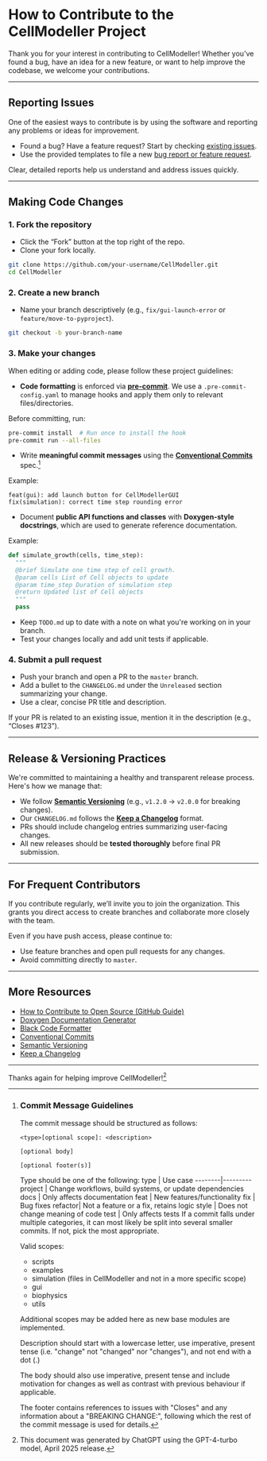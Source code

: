 # How to Contribute to the CellModeller Project

Thank you for your interest in contributing to CellModeller! Whether you’ve
found a bug, have an idea for a new feature, or want to help improve the
codebase, we welcome your contributions.

---

## Reporting Issues

One of the easiest ways to contribute is by using the software and reporting
any problems or ideas for improvement.

 - Found a bug? Have a feature request? Start by checking
 [existing issues](https://github.com/cellmodeller/CellModeller/issues).
 - Use the provided templates to file a new
 [bug report or feature request](https://github.com/cellmodeller/CellModeller/issues/new/choose).

Clear, detailed reports help us understand and address issues quickly.

---

## Making Code Changes

### 1. **Fork the repository**

 - Click the “Fork” button at the top right of the repo.
 - Clone your fork locally.

```bash
git clone https://github.com/your-username/CellModeller.git
cd CellModeller
```

### 2. **Create a new branch**

 - Name your branch descriptively (e.g., `fix/gui-launch-error` or
 `feature/move-to-pyproject`).

```bash
git checkout -b your-branch-name
```

### 3. **Make your changes**

When editing or adding code, please follow these project guidelines:

 - **Code formatting** is enforced via [**pre-commit**](https://pre-commit.com/).
 We use a `.pre-commit-config.yaml` to manage hooks and apply them only to
 relevant files/directories.

Before committing, run:
```bash
pre-commit install  # Run once to install the hook
pre-commit run --all-files
```

 - Write **meaningful commit messages** using the
 [**Conventional Commits**](https://www.conventionalcommits.org/) spec.[^2]

Example:
```
feat(gui): add launch button for CellModellerGUI
fix(simulation): correct time step rounding error
```

[^2]: ### Commit Message Guidelines
    The commit message should be structured as follows:

    ```
    <type>[optional scope]: <description>

    [optional body]

    [optional footer(s)]
    ```

    Type should be one of the following:
    type    | Use case
    --------|---------
    project | Change workflows, build systems, or update dependencies
    docs    | Only affects documentation
    feat    | New features/functionality
    fix     | Bug fixes
    refactor| Not a feature or a fix, retains logic
    style   | Does not change meaning of code
    test    | Only affects tests
    If a commit falls under multiple categories, it can most likely be split
    into several smaller commits. If not, pick the most appropriate.

    Valid scopes:
     - scripts
     - examples
     - simulation (files in CellModeller and not in a more specific scope)
     - gui
     - biophysics
     - utils

    Additional scopes may be added here as new base modules are implemented.

    Description should start with a lowercase letter, use imperative, present
    tense (i.e. "change" not "changed" nor "changes"), and not end with a dot (.)

    The body should also use imperative, present tense and include motivation for
    changes as well as contrast with previous behaviour if applicable.

    The footer contains references to issues with "Closes" and any information
    about a "BREAKING CHANGE:", following which the rest of the commit message
    is used for details.

 - Document **public API functions and classes** with **Doxygen-style docstrings**,
 which are used to generate reference documentation.

Example:
```python
def simulate_growth(cells, time_step):
  """
  @brief Simulate one time step of cell growth.
  @param cells List of Cell objects to update
  @param time_step Duration of simulation step
  @return Updated list of Cell objects
  """
  pass
```

 - Keep `TODO.md` up to date with a note on what you're working on in your branch.
 - Test your changes locally and add unit tests if applicable.

### 4. **Submit a pull request**

 - Push your branch and open a PR to the `master` branch.
 - Add a bullet to the `CHANGELOG.md` under the `Unreleased` section summarizing
 your change.
 - Use a clear, concise PR title and description.

If your PR is related to an existing issue, mention it in the description (e.g.,
“Closes #123”).

---

## Release & Versioning Practices

We're committed to maintaining a healthy and transparent release process.
Here's how we manage that:

 - We follow **[Semantic Versioning](https://semver.org/)**
(e.g., `v1.2.0` -> `v2.0.0` for breaking changes).
 - Our `CHANGELOG.md` follows the
[**Keep a Changelog**](https://keepachangelog.com/en/1.0.0/) format.
 - PRs should include changelog entries summarizing user-facing changes.
 - All new releases should be **tested thoroughly** before final PR submission.

---

## For Frequent Contributors

If you contribute regularly, we’ll invite you to join the organization. This
grants you direct access to create branches and collaborate more closely with
the team.

Even if you have push access, please continue to:
 - Use feature branches and open pull requests for any changes.
 - Avoid committing directly to `master`.

---

## More Resources

 - [How to Contribute to Open Source (GitHub Guide)](https://opensource.guide/how-to-contribute/)
 - [Doxygen Documentation Generator](https://www.doxygen.nl/manual/docblocks.html)
 - [Black Code Formatter](https://black.readthedocs.io/)
 - [Conventional Commits](https://www.conventionalcommits.org/en/v1.0.0/)
 - [Semantic Versioning](https://semver.org/)
 - [Keep a Changelog](https://keepachangelog.com/)

---

Thanks again for helping improve CellModeller![^1]

[^1]: This document was generated by ChatGPT using the GPT-4-turbo model, April
2025 release.
